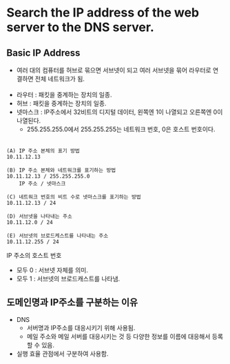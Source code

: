 # Search the IP address of the web server to the DNS server.

## Basic IP Address
- 여러 대의 컴퓨터를 허브로 묶으면 서브넷이 되고 여러 서브넷을 묶어 라우터로 연결하면 전체 네트워크가 됨.
<br><br>
- 라우터 : 패킷을 중계하는 장치의 일종.
- 허브 : 패킷을 중계하는 장치의 일종.
- 넷마스크 : IP주소에서 32비트의 디지털 데이터, 왼쪽엔 1이 나열되고 오른쪽엔 0이 나열된다. 
  - 255.255.255.0에서 255.255.255는 네트워크 번호, 0은 호스트 번호이다.
<br><br>
```
(A) IP 주소 본체의 표기 방법
10.11.12.13

(B) IP 주소 본체와 네트워크를 표기하는 방법
10.11.12.13 / 255.255.255.0
    IP 주소 / 넷마스크

(C) 네트워크 번호의 비트 수로 넷마스크를 표기하는 방법
10.11.12.13 / 24

(D) 서브넷을 나타내는 주소
10.11.12.0 / 24

(E) 서브넷의 브로드케스트를 나타내는 주소
10.11.12.255 / 24
```
IP 주소의 호스트 번호
- 모두 0 : 서브넷 자체를 의미.
- 모두 1 : 서브넷의 브로드캐스트를 나타냄.

## 도메인명과 IP주소를 구분하는 이유
- DNS
  - 서버명과 IP주소를 대응시키기 위해 사용됨.
  - 메일 주소와 메일 서버를 대응시키는 것 등 다양한 정보를 이름에 대응해서 등록할 수 있음.
- 실행 효율 관점에서 구분하여 사용함.